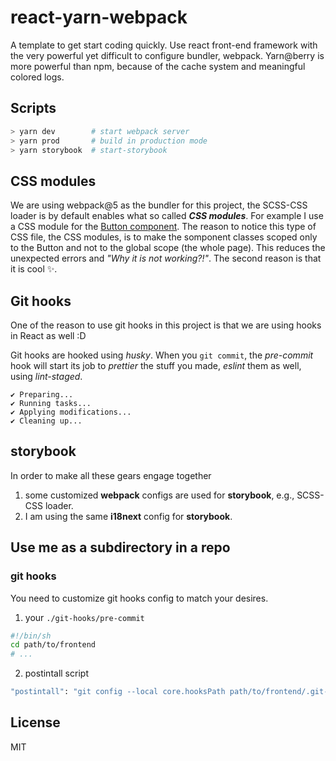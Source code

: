 # react-yarn-webpack

A template to get start coding quickly. Use react front-end framework with the very powerful yet difficult to configure bundler, webpack. Yarn@berry is more powerful than npm, because of the cache system and meaningful colored logs.

## Scripts

```bash
> yarn dev        # start webpack server
> yarn prod       # build in production mode
> yarn storybook  # start-storybook
```

## CSS modules

We are using webpack@5 as the bundler for this project, the SCSS-CSS loader is by default enables what so called **_CSS modules_**. For example I use a CSS module for the [Button component](https://github.com/scicave/ta3alom-frontend/tree/main/src/components/Button). The reason to notice this type of CSS file, the CSS modules, is to make the somponent classes scoped only to the Button and not to the global scope (the whole page). This reduces the unexpected errors and _"Why it is not working?!"_. The second reason is that it is cool ✨️.

## Git hooks

One of the reason to use git hooks in this project is that we are using hooks in React as well :D

Git hooks are hooked using _husky_. When you `git commit`, the _pre-commit_ hook will start its job to _prettier_ the stuff you made, _eslint_ them as well, using _lint-staged_.

```
✔ Preparing...
✔ Running tasks...
✔ Applying modifications...
✔ Cleaning up...
```

## storybook

In order to make all these gears engage together

1. some customized **webpack** configs are used for **storybook**, e.g., SCSS-CSS loader.
2. I am using the same **i18next** config for **storybook**.

## Use me as a subdirectory in a repo

### git hooks

You need to customize git hooks config to match your desires.

1. your `./git-hooks/pre-commit`

```bash
#!/bin/sh
cd path/to/frontend
# ...
```

2. postintall script

```bash
"postintall": "git config --local core.hooksPath path/to/frontend/.git-hooks || echo \"failed to hook the git hooks\"",
```

## License

MIT
